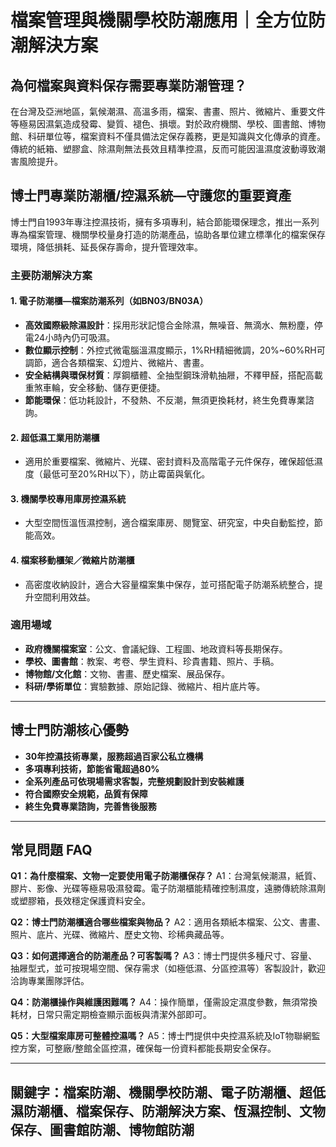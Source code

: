 # 檔案管理與機關學校防潮應用｜全方位防潮解決方案

## 為何檔案與資料保存需要專業防潮管理？

在台灣及亞洲地區，氣候潮濕、高溫多雨，檔案、書畫、照片、微縮片、重要文件等極易因濕氣造成發霉、變質、褪色、損壞。對於政府機關、學校、圖書館、博物館、科研單位等，檔案資料不僅具備法定保存義務，更是知識與文化傳承的資產。傳統的紙箱、塑膠盒、除濕劑無法長效且精準控濕，反而可能因溫濕度波動導致潮害風險提升。

## 博士門專業防潮櫃/控濕系統—守護您的重要資產

博士門自1993年專注控濕技術，擁有多項專利，結合節能環保理念，推出一系列專為檔案管理、機關學校量身打造的防潮產品，協助各單位建立標準化的檔案保存環境，降低損耗、延長保存壽命，提升管理效率。

### 主要防潮解決方案

#### 1. 電子防潮櫃—檔案防潮系列（如BN03/BN03A）

- **高效國際級除濕設計**：採用形狀記憶合金除濕，無噪音、無滴水、無粉塵，停電24小時內仍可吸濕。
- **數位顯示控制**：外控式微電腦溫濕度顯示，1%RH精細微調，20%~60%RH可調節，適合各類檔案、幻燈片、微縮片、書畫。
- **安全結構與環保材質**：厚鋼櫃體、全抽型鋼珠滑軌抽屜，不釋甲醛，搭配高載重煞車輪，安全移動、儲存更便捷。
- **節能環保**：低功耗設計，不發熱、不反潮，無須更換耗材，終生免費專業諮詢。

#### 2. 超低濕工業用防潮櫃

- 適用於重要檔案、微縮片、光碟、密封資料及高階電子元件保存，確保超低濕度（最低可至20%RH以下），防止霉菌與氧化。

#### 3. 機關學校專用庫房控濕系統

- 大型空間恆溫恆濕控制，適合檔案庫房、閱覽室、研究室，中央自動監控，節能高效。

#### 4. 檔案移動櫃架／微縮片防潮櫃

- 高密度收納設計，適合大容量檔案集中保存，並可搭配電子防潮系統整合，提升空間利用效益。

### 適用場域

- **政府機關檔案室**：公文、會議紀錄、工程圖、地政資料等長期保存。
- **學校、圖書館**：教案、考卷、學生資料、珍貴書籍、照片、手稿。
- **博物館/文化館**：文物、書畫、歷史檔案、展品保存。
- **科研/學術單位**：實驗數據、原始記錄、微縮片、相片底片等。

---

## 博士門防潮核心優勢

- **30年控濕技術專業，服務超過百家公私立機構**
- **多項專利技術，節能省電超過80%**
- **全系列產品可依現場需求客製，完整規劃設計到安裝維護**
- **符合國際安全規範，品質有保障**
- **終生免費專業諮詢，完善售後服務**

---

## 常見問題 FAQ

**Q1：為什麼檔案、文物一定要使用電子防潮櫃保存？**
A1：台灣氣候潮濕，紙質、膠片、影像、光碟等極易吸濕發霉。電子防潮櫃能精確控制濕度，遠勝傳統除濕劑或塑膠箱，長效穩定保護資料安全。

**Q2：博士門防潮櫃適合哪些檔案與物品？**
A2：適用各類紙本檔案、公文、書畫、照片、底片、光碟、微縮片、歷史文物、珍稀典藏品等。

**Q3：如何選擇適合的防潮產品？可客製嗎？**
A3：博士門提供多種尺寸、容量、抽屜型式，並可按現場空間、保存需求（如極低濕、分區控濕等）客製設計，歡迎洽詢專業團隊評估。

**Q4：防潮櫃操作與維護困難嗎？**
A4：操作簡單，僅需設定濕度參數，無須常換耗材，日常只需定期檢查顯示面板與清潔外部即可。

**Q5：大型檔案庫房可整體控濕嗎？**
A5：博士門提供中央控濕系統及IoT物聯網監控方案，可整廠/整館全區控濕，確保每一份資料都能長期安全保存。

---

## 關鍵字：檔案防潮、機關學校防潮、電子防潮櫃、超低濕防潮櫃、檔案保存、防潮解決方案、恆濕控制、文物保存、圖書館防潮、博物館防潮